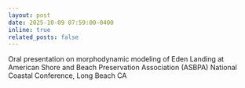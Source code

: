 ```yaml
---
layout: post
date: 2025-10-09 07:59:00-0400
inline: true
related_posts: false
---
```


Oral presentation on morphodynamic modeling of Eden Landing at American Shore and Beach Preservation Association (ASBPA) National Coastal Conference, Long Beach CA
